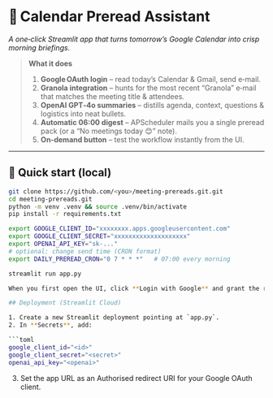 # 📆 Calendar Preread Assistant

*A one‑click Streamlit app that turns tomorrow’s Google Calendar into crisp morning briefings.*

> **What it does**
> 1. **Google OAuth login** – read today’s Calendar & Gmail, send e‑mail.
> 2. **Granola integration** – hunts for the most recent “Granola” e‑mail that matches the meeting title & attendees.
> 3. **OpenAI GPT‑4o summaries** – distills agenda, context, questions & logistics into neat bullets.
> 4. **Automatic 06:00 digest** – APScheduler mails you a single preread pack (or a “No meetings today 😊” note).
> 5. **On‑demand button** – test the workflow instantly from the UI.

---

## 🚀 Quick start (local)

```bash
git clone https://github.com/<you>/meeting-prereads.git.git
cd meeting-prereads.git
python -m venv .venv && source .venv/bin/activate
pip install -r requirements.txt

export GOOGLE_CLIENT_ID="xxxxxxxx.apps.googleusercontent.com"
export GOOGLE_CLIENT_SECRET="xxxxxxxxxxxxxxxxxxxx"
export OPENAI_API_KEY="sk-..."
# optional: change send time (CRON format)
export DAILY_PREREAD_CRON="0 7 * * *"   # 07:00 every morning

streamlit run app.py

When you first open the UI, click **Login with Google** and grant the requested read‑only & send scopes.

## Deployment (Streamlit Cloud)

1. Create a new Streamlit deployment pointing at `app.py`.
2. In **Secrets**, add:

```toml
google_client_id="<id>"
google_client_secret="<secret>"
openai_api_key="<openai>"
```

3. Set the app URL as an Authorised redirect URI for your Google OAuth client.

